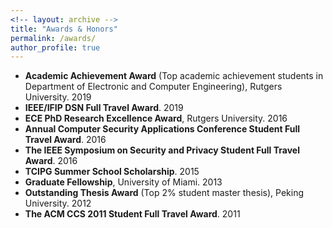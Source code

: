 ```yaml
---
<!-- layout: archive -->
title: "Awards & Honors"
permalink: /awards/
author_profile: true
---
```

* **Academic Achievement Award** (Top academic achievement students in Department of Electronic and Computer Engineering), Rutgers University. 2019
* **IEEE/IFIP DSN Full Travel Award**. 2019
* **ECE PhD Research Excellence Award**, Rutgers University. 2016
* **Annual Computer Security Applications Conference Student Full Travel Award**. 2016 
* **The IEEE Symposium on Security and Privacy Student Full Travel Award**. 2016
* **TCIPG Summer School Scholarship**. 2015
* **Graduate Fellowship**, University of Miami. 2013
* **Outstanding Thesis Award** (Top 2% student master thesis), Peking University. 2012
* **The ACM CCS 2011 Student Full Travel Award**. 2011
